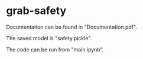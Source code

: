# grab-safety
Documentation can be found in "Documentation.pdf".

The saved model is "safety.pickle".

The code can be run from "main.ipynb".
